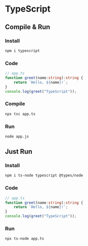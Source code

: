 # TypeScript
## Compile & Run
### Install
```bash
npm i typescript
```
### Code
```typescript
// app.ts
function greet(name:string):string {
    return `Hello, ${name}!`;
}
console.log(greet("TypeScript"));
```
### Compile
```bash
npx tsc app.ts
```
### Run
```bash
node app.js
```
## Just Run
### Install
```bash
npm i ts-node typescript @types/node
```
### Code
```typescript
// app.ts
function greet(name:string):string {
    return `Hello, ${name}!`;
}
console.log(greet("TypeScript"));
```
### Run
```
npx ts-node app.ts
```
